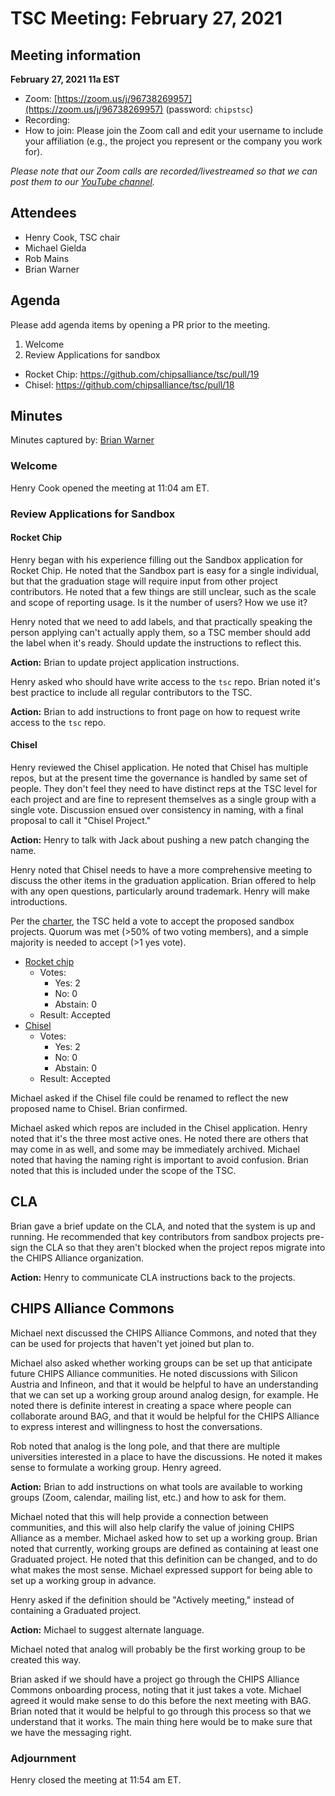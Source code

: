 # TSC Meeting: February 27, 2021

## Meeting information

**February 27, 2021 11a EST**

* Zoom: [https://zoom.us/j/96738269957](https://zoom.us/j/96738269957) (password: `chipstsc`)
* Recording: 
* How to join: Please join the Zoom call and edit your username to include your affiliation (e.g., the project you represent or the company you work for).

*Please note that our Zoom calls are recorded/livestreamed so that we can post them to our [YouTube channel](https://youtube.chipsalliance.org).*

## Attendees

* Henry Cook, TSC chair
* Michael Gielda
* Rob Mains
* Brian Warner

## Agenda

Please add agenda items by opening a PR prior to the meeting.

1. Welcome
1. Review Applications for sandbox
  - Rocket Chip: https://github.com/chipsalliance/tsc/pull/19
  - Chisel: https://github.com/chipsalliance/tsc/pull/18

## Minutes

Minutes captured by: [Brian Warner](https://github.com/brianwarner)

### Welcome

Henry Cook opened the meeting at 11:04 am ET.

### Review Applications for Sandbox

#### Rocket Chip

Henry began with his experience filling out the Sandbox application for Rocket Chip. He noted that the Sandbox part is easy for a single individual, but that the graduation stage will require input from other project contributors. He noted that a few things are still unclear, such as the scale and scope of reporting usage. Is it the number of users? How we use it?

Henry noted that we need to add labels, and that practically speaking the person applying can't actually apply them, so a TSC member should add the label when it's ready. Should update the instructions to reflect this.

**Action:** Brian to update project application instructions.

Henry asked who should have write access to the `tsc` repo. Brian noted it's best practice to include all regular contributors to the TSC.

**Action:** Brian to add instructions to front page on how to request write access to the `tsc` repo.

#### Chisel

Henry reviewed the Chisel application. He noted that Chisel has multiple repos, but at the present time the governance is handled by same set of people. They don't feel they need to have distinct reps at the TSC level for each project and are fine to represent themselves as a single group with a single vote. Discussion ensued over consistency in naming, with a final proposal to call it "Chisel Project."

**Action:** Henry to talk with Jack about pushing a new patch changing the name.

Henry noted that Chisel needs to have a more comprehensive meeting to discuss the other items in the graduation application. Brian offered to help with any open questions, particularly around trademark. Henry will make introductions.

Per the [charter](https://github.com/chipsalliance/tsc/blob/HEAD/CHIPS_Alliance-Technical_Charter.pdf), the TSC held a vote to accept the proposed sandbox projects. Quorum was met (>50% of two voting members), and a simple majority is needed to accept (>1 yes vote).

* [Rocket chip](https://github.com/chipsalliance/tsc/pull/19)
    * Votes:
        * Yes: 2
        * No: 0
        * Abstain: 0
    * Result: Accepted
* [Chisel](https://github.com/chipsalliance/tsc/pull/18)
    * Votes:
        * Yes: 2
        * No: 0
        * Abstain: 0
    * Result: Accepted

Michael asked if the Chisel file could be renamed to reflect the new proposed name to Chisel. Brian confirmed.

Michael asked which repos are included in the Chisel application. Henry noted that it's the three most active ones. He noted there are others that may come in as well, and some may be immediately archived. Michael noted that having the naming right is important to avoid confusion. Brian noted that this is included under the scope of the TSC.

## CLA

Brian gave a brief update on the CLA, and noted that the system is up and running. He recommended that key contributors from sandbox projects pre-sign the CLA so that they aren't blocked when the project repos migrate into the CHIPS Alliance organization.

**Action:** Henry to communicate CLA instructions back to the projects.

## CHIPS Alliance Commons

Michael next discussed the CHIPS Alliance Commons, and noted that they can be used for projects that haven't yet joined but plan to.

Michael also asked whether working groups can be set up that anticipate future CHIPS Alliance communities. He noted discussions with Silicon Austria and Infineon, and that it would be helpful to have an understanding that we can set up a working group around analog design, for example. He noted there is definite interest in creating a space where people can collaborate around BAG, and that it would be helpful for the CHIPS Alliance to express interest and willingness to host the conversations.

Rob noted that analog is the long pole, and that there are multiple universities interested in a place to have the discussions. He noted it makes sense to formulate a working group. Henry agreed.

**Action:** Brian to add instructions on what tools are available to working groups (Zoom, calendar, mailing list, etc.) and how to ask for them.

Michael noted that this will help provide a connection between communities, and this will also help clarify the value of joining CHIPS Alliance as a member. Michael asked how to set up a working group. Brian noted that currently, working groups are defined as containing at least one Graduated project. He noted that this definition can be changed, and to do what makes the most sense. Michael expressed support for being able to set up a working group in advance.

Henry asked if the definition should be "Actively meeting," instead of containing a Graduated project.

**Action:** Michael to suggest alternate language.

Michael noted that analog will probably be the first working group to be created this way.

Brian asked if we should have a project go through the CHIPS Alliance Commons onboarding process, noting that it just takes a vote. Michael agreed it would make sense to do this before the next meeting with BAG. Brian noted that it would be helpful to go through this process so that we understand that it works. The main thing here would be to make sure that we have the messaging right.

### Adjournment

Henry closed the meeting at 11:54 am ET.